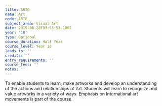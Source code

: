 ```yaml
---
title: ART0
name: Art
code: ART0
subject_area: Visual Art
date: 2019-06-28T03:55:53.180Z
year: '10'
type: Optional
course_duration: Half Year
course_level: Year 10
leads_to: ''
credits: ''
entry_requirements: ''
course_fees: ''
notes: ''
---
```

To enable students to learn, make artworks and develop an understanding of the actions and relationships of Art. Students will learn to recognize and value artworks in a variety of ways. Emphasis on International art movements is part of the course.

